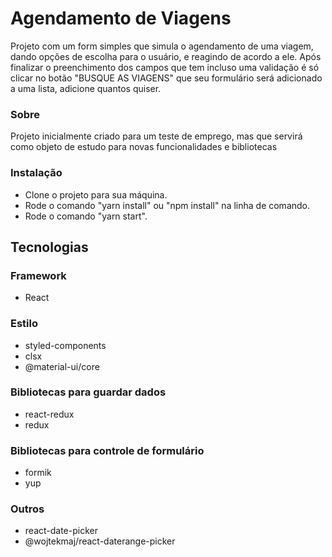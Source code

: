 # Agendamento de Viagens

Projeto com um form simples que simula o agendamento de uma viagem, dando opções de escolha para o usuário, e reagindo de acordo a ele. Após finalizar o preenchimento dos campos que tem incluso uma validação é só clicar no botão "BUSQUE AS VIAGENS" que seu formulário será adicionado a uma lista, adicione quantos quiser.

### Sobre

Projeto inicialmente criado para um teste de emprego, mas que servirá como objeto de estudo para novas funcionalidades e bibliotecas

### Instalação

- Clone o projeto para sua máquina.
- Rode o comando "yarn install" ou "npm install" na linha de comando.
- Rode o comando "yarn start".

## Tecnologias

### Framework

- React

### Estilo

- styled-components
- clsx
- @material-ui/core

### Bibliotecas para guardar dados

- react-redux
- redux

### Bibliotecas para controle de formulário

- formik
- yup

### Outros

- react-date-picker
- @wojtekmaj/react-daterange-picker
